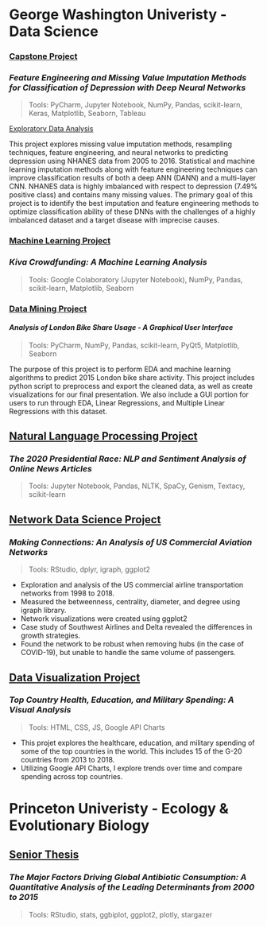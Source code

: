 # George Washington Univeristy - Data Science
### [Capstone Project](https://github.com/csklaver/Capstone-Group6)
### *Feature Engineering and Missing Value Imputation Methods for Classification of Depression with Deep Neural Networks*
> Tools: PyCharm, Jupyter Notebook, NumPy, Pandas, scikit-learn, Keras, Matplotlib, Seaborn, Tableau

[Exploratory Data Analysis](https://csklaver.github.io/)

This project explores missing value imputation methods, resampling techniques, feature engineering, and neural networks to predicting depression using NHANES data from 2005 to 2016. Statistical and machine learning imputation methods along with feature engineering techniques can improve classification results of both a deep ANN (DANN) and a multi-layer CNN. NHANES data is highly imbalanced with respect to depression (7.49% positive class) and contains many missing values. The primary goal of this project is to identify the best imputation and feature engineering methods to optimize classification ability of these DNNs with the challenges of a highly imbalanced dataset and a target disease with imprecise causes.


### [Machine Learning Project](https://github.com/csklaver/ML_Kiva_Crowdfunding)
### *Kiva Crowdfunding: A Machine Learning Analysis*
> Tools: Google Colaboratory (Jupyter Notebook), NumPy, Pandas, scikit-learn, Matplotlib, Seaborn 


### [Data Mining Project](https://github.com/csklaver/Data-Mining_GUI-Analysis)
#### *Analysis of London Bike Share Usage - A Graphical User Interface*
> Tools: PyCharm, NumPy, Pandas, scikit-learn, PyQt5, Matplotlib, Seaborn

The purpose of this project is to perform EDA and machine learning algorithms to predict 2015 London bike share activity. This project includes python script to preprocess and export the cleaned data, as well as create visualizations for our final presentation. We also include a GUI portion for users to run through EDA, Linear Regressions, and Multiple Linear Regressions with this dataset.


## [Natural Language Processing Project](https://github.com/csklaver/NLP_The-2020-Presidential-Race)
### *The 2020 Presidential Race: NLP and Sentiment Analysis of Online News Articles*
> Tools: Jupyter Notebook, Pandas, NLTK, SpaCy, Genism, Textacy, scikit-learn


## [Network Data Science Project](https://github.com/csklaver/network_science_flights) 
### *Making Connections: An Analysis of US Commercial Aviation Networks*
> Tools: RStudio, dplyr, igraph, ggplot2

- Exploration and analysis of the US commercial airline transportation networks from 1998 to 2018.
- Measured the betweenness, centrality, diameter, and degree using igraph library.
- Network visualizations were created using ggplot2
- Case study of Southwest Airlines and Delta revealed the differences in growth strategies.
- Found the network to be robust when removing hubs (in the case of COVID-19), but unable to handle the same volume of passengers.


## [Data Visualization Project](https://csklaver.github.io/DATS6401-Individual-Project/)
### *Top Country Health, Education, and Military Spending: A Visual Analysis*
> Tools: HTML, CSS, JS, Google API Charts

- This projet explores the healthcare, education, and military spending of some of the top countries in the world. This includes 15 of the G-20 countries from 2013 to 2018.
- Utilizing Google API Charts, I explore trends over time and compare spending across top countries.



# Princeton Univeristy - Ecology & Evolutionary Biology
## [Senior Thesis](https://github.com/csklaver/Princeton_Thesis)
### *The Major Factors Driving Global Antibiotic Consumption: A Quantitative Analysis of the Leading Determinants from 2000 to 2015*
> Tools: RStudio, stats, ggbiplot, ggplot2, plotly, stargazer

